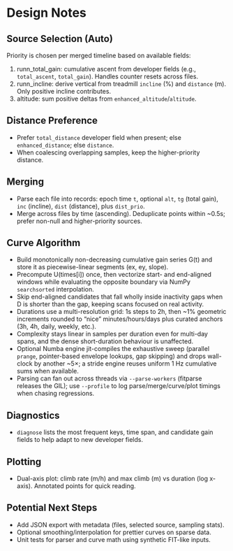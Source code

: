 Design Notes
============

Source Selection (Auto)
-----------------------
Priority is chosen per merged timeline based on available fields:
1. runn_total_gain: cumulative ascent from developer fields (e.g., `total_ascent`, `total_gain`). Handles counter resets across files.
2. runn_incline: derive vertical from treadmill `incline` (%) and `distance` (m). Only positive incline contributes.
3. altitude: sum positive deltas from `enhanced_altitude`/`altitude`.

Distance Preference
-------------------
- Prefer `total_distance` developer field when present; else `enhanced_distance`; else `distance`.
- When coalescing overlapping samples, keep the higher-priority distance.

Merging
-------
- Parse each file into records: epoch time `t`, optional `alt`, `tg` (total gain), `inc` (incline), `dist` (distance), plus `dist_prio`.
- Merge across files by time (ascending). Deduplicate points within ~0.5s; prefer non-null and higher-priority sources.

Curve Algorithm
---------------
- Build monotonically non-decreasing cumulative gain series G(t) and store it as piecewise-linear segments (ex, ey, slope).
- Precompute U(times[i]) once, then vectorize start- and end-aligned windows while evaluating the opposite boundary via NumPy `searchsorted` interpolation.
- Skip end-aligned candidates that fall wholly inside inactivity gaps when D is shorter than the gap, keeping scans focused on real activity.
- Durations use a multi-resolution grid: 1s steps to 2h, then ~1% geometric increments rounded to “nice” minutes/hours/days plus curated anchors (3h, 4h, daily, weekly, etc.).
- Complexity stays linear in samples per duration even for multi-day spans, and the dense short-duration behaviour is unaffected.
- Optional Numba engine jit-compiles the exhaustive sweep (parallel `prange`, pointer-based envelope lookups, gap skipping) and drops wall-clock by another ~5×; a stride engine reuses uniform 1 Hz cumulative sums when available.
- Parsing can fan out across threads via `--parse-workers` (fitparse releases the GIL); use `--profile` to log parse/merge/curve/plot timings when chasing regressions.

Diagnostics
-----------
- `diagnose` lists the most frequent keys, time span, and candidate gain fields to help adapt to new developer fields.

Plotting
--------
- Dual-axis plot: climb rate (m/h) and max climb (m) vs duration (log x-axis). Annotated points for quick reading.

Potential Next Steps
--------------------
- Add JSON export with metadata (files, selected source, sampling stats).
- Optional smoothing/interpolation for prettier curves on sparse data.
- Unit tests for parser and curve math using synthetic FIT-like inputs.
